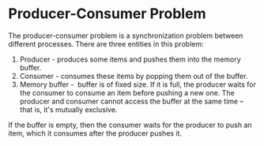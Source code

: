 # Producer-Consumer Problem
The producer-consumer problem is a synchronization problem between different processes. 
There are three entities in this problem:
1. Producer - produces some items and pushes them into the memory buffer.
2. Consumer - consumes these items by popping them out of the buffer.
3. Memory buffer -  buffer is of fixed size. If it is full, the producer waits for the consumer to consume an item before pushing a new one. The producer and consumer cannot access the buffer at the same time – that is, it's mutually exclusive.

If the buffer is empty, then the consumer waits for the producer to push an item, which it consumes after the producer pushes it.